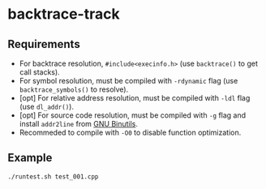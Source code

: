 # backtrace-track

## Requirements

- For backtrace resolution, `#include<execinfo.h>` (use `backtrace()` to get call stacks).
- For symbol resolution, must be compiled with `-rdynamic` flag (use `backtrace_symbols()` to resolve).
- [opt] For relative address resolution, must be compiled with `-ldl` flag (use `dl_addr()`).
- [opt] For source code resolution, must be compiled with `-g` flag and install `addr2line` from [GNU Binutils](https://www.gnu.org/software/binutils/).
- Recommeded to compile with `-O0` to disable function optimization.

## Example

```bash
./runtest.sh test_001.cpp
```